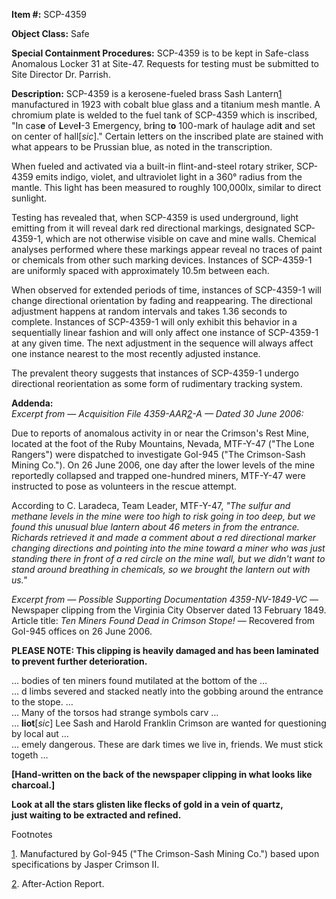 **Item #:** SCP-4359

**Object Class:** Safe

**Special Containment Procedures:** SCP-4359 is to be kept in Safe-class Anomalous Locker 31 at Site-47. Requests for testing must be submitted to Site Director Dr. Parrish.

**Description:** SCP-4359 is a kerosene-fueled brass Sash Lantern[1](javascript:;) manufactured in 1923 with cobalt blue glass and a titanium mesh mantle. A chromium plate is welded to the fuel tank of SCP-4359 which is inscribed, "In cas**e** of **L**eve**l**\-3 Emergency, br**i**ng t**o** 100-mark of haulage adi**t** and set on center of hall\[_sic_\]." Certain letters on the inscribed plate are stained with what appears to be Prussian blue, as noted in the transcription.

When fueled and activated via a built-in flint-and-steel rotary striker, SCP-4359 emits indigo, violet, and ultraviolet light in a 360° radius from the mantle. This light has been measured to roughly 100,000lx, similar to direct sunlight.

Testing has revealed that, when SCP-4359 is used underground, light emitting from it will reveal dark red directional markings, designated SCP-4359-1, which are not otherwise visible on cave and mine walls. Chemical analyses performed where these markings appear reveal no traces of paint or chemicals from other such marking devices. Instances of SCP-4359-1 are uniformly spaced with approximately 10.5m between each.

When observed for extended periods of time, instances of SCP-4359-1 will change directional orientation by fading and reappearing. The directional adjustment happens at random intervals and takes 1.36 seconds to complete. Instances of SCP-4359-1 will only exhibit this behavior in a sequentially linear fashion and will only affect one instance of SCP-4359-1 at any given time. The next adjustment in the sequence will always affect one instance nearest to the most recently adjusted instance.

The prevalent theory suggests that instances of SCP-4359-1 undergo directional reorientation as some form of rudimentary tracking system.

**Addenda:**  
_Excerpt from — Acquisition File 4359-AAR[2](javascript:;)\-A — Dated 30 June 2006:_

Due to reports of anomalous activity in or near the Crimson's Rest Mine, located at the foot of the Ruby Mountains, Nevada, MTF-Y-47 ("The Lone Rangers") were dispatched to investigate GoI-945 ("The Crimson-Sash Mining Co."). On 26 June 2006, one day after the lower levels of the mine reportedly collapsed and trapped one-hundred miners, MTF-Y-47 were instructed to pose as volunteers in the rescue attempt.

According to C. Laradeca, Team Leader, MTF-Y-47, _"The sulfur and methane levels in the mine were too high to risk going in too deep, but we found this unusual blue lantern about 46 meters in from the entrance. Richards retrieved it and made a comment about a red directional marker changing directions and pointing into the mine toward a miner who was just standing there in front of a red circle on the mine wall, but we didn't want to stand around breathing in chemicals, so we brought the lantern out with us."_

  
  
_Excerpt from — Possible Supporting Documentation 4359-NV-1849-VC_ — Newspaper clipping from the Virginia City Observer dated 13 February 1849. Article title: _Ten Miners Found Dead in Crimson Stope!_ — Recovered from GoI-945 offices on 26 June 2006.

**PLEASE NOTE: This clipping is heavily damaged and has been laminated to prevent further deterioration.**

  
… bodies of ten miners found mutilated at the bottom of the …  
… d limbs severed and stacked neatly into the gobbing around the entrance to the stope. …  
… Many of the torsos had strange symbols carv …  
… **liot**\[_sic_\] Lee Sash and Harold Franklin Crimson are wanted for questioning by local aut …  
… emely dangerous. These are dark times we live in, friends. We must stick togeth …  
  
**\[Hand-written on the back of the newspaper clipping in what looks like charcoal.\]**  
  
**Look at all the stars glisten like flecks of gold in a vein of quartz,**  
**just waiting to be extracted and refined.**  

Footnotes

[1](javascript:;). Manufactured by GoI-945 ("The Crimson-Sash Mining Co.") based upon specifications by Jasper Crimson II.

[2](javascript:;). After-Action Report.